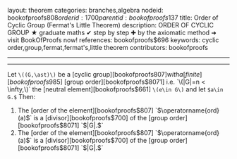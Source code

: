 layout: theorem
categories: branches,algebra
nodeid: bookofproofs$808
orderid: 1700
parentid: bookofproofs$137
title: Order of Cyclic Group (Fermat's Little Theorem)
description: ORDER OF CYCLIC GROUP ★ graduate maths ✔ step by step ✚ by the axiomatic method ➜ visit BookOfProofs now!
references: bookofproofs$696
keywords: cyclic order,group,fermat,fermat's,little theorem
contributors: bookofproofs


---


---

Let `\((G,\ast)\)` be a [cyclic group][bookofproofs$807] with a [finite][bookofproofs$985] [group order][bookofproofs$8071] i.e. `\(|G|=n < \infty,\)` the [neutral element][bookofproofs$661] `\(e\in G\)` and let `$a\in G.$` Then:

1. The [order of the element][bookofproofs$807] `$\operatorname{ord}(a)$` is a [divisor][bookofproofs$700] of the [group order][bookofproofs$8071] `$|G|.$`
1. The [order of the element][bookofproofs$807] `$\operatorname{ord}(a)$` is a [divisor][bookofproofs$700] of the [group order][bookofproofs$8071] `$|G|.$`
